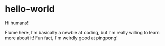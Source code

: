 # hello-world

Hi humans!

Flume here, I'm basically a newbie at coding, but I'm really willing to learn more about it!
Fun fact, I'm weirdly good at pingpong!
